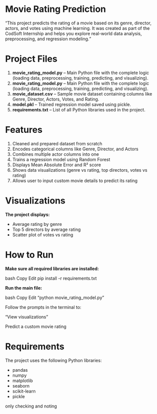 # Movie Rating Prediction

<q>This project predicts the rating of a movie based on its genre, director, actors, and votes using machine learning. It was created as part of the CodSoft Internship and helps you explore real-world data analysis, preprocessing, and regression modeling.</q>

# Project Files
<ol>
<li><b>movie_rating_model.py</b> – Main Python file with the complete logic (loading data, preprocessing, training, predicting, and visualizing).</li>

<li><b>movie_rating_model.py</b> – Main Python file with the complete logic (loading data, preprocessing, training, predicting, and visualizing).</li>

<li><b>movie_dataset.csv</b> – Sample movie dataset containing columns like Genre, Director, Actors, Votes, and Rating.</li>

<li><b>model.pkl</b> – Trained regression model saved using pickle.</li>

<li><b>requirements.txt</b> – List of all Python libraries used in the project.</li>
</ol>

# Features
<ol>
<li>Cleaned and prepared dataset from scratch</li>

<li>Encodes categorical columns like Genre, Director, and Actors</li>

<li>Combines multiple actor columns into one</li>

<li>Trains a regression model using Random Forest</li>

<li>Displays Mean Absolute Error and R² score</li>

<li>Shows data visualizations (genre vs rating, top directors, votes vs rating)</li>

<li>Allows user to input custom movie details to predict its rating</li>

</ol>

# Visualizations

<b>The project displays:</b>
<ul>

<li>Average rating by genre</li>

<li>Top 5 directors by average rating</li>

<li>Scatter plot of votes vs rating</li>
</ul>

# How to Run

<b>Make sure all required libraries are installed:</b>

bash
Copy
Edit
pip install -r requirements.txt

<b>Run the main file:</b>

bash
Copy
Edit
<q>python movie_rating_model.py</q>

Follow the prompts in the terminal to:

<q>View visualizations</q>

Predict a custom movie rating

# Requirements

The project uses the following Python libraries:
<ul>
<li>pandas</li>
<li>numpy</li>
<li>matplotlib</li>
<li>seaborn</li>
<li>scikit-learn</li>
<li>pickle</li>
</ul>


only checking
and noting
